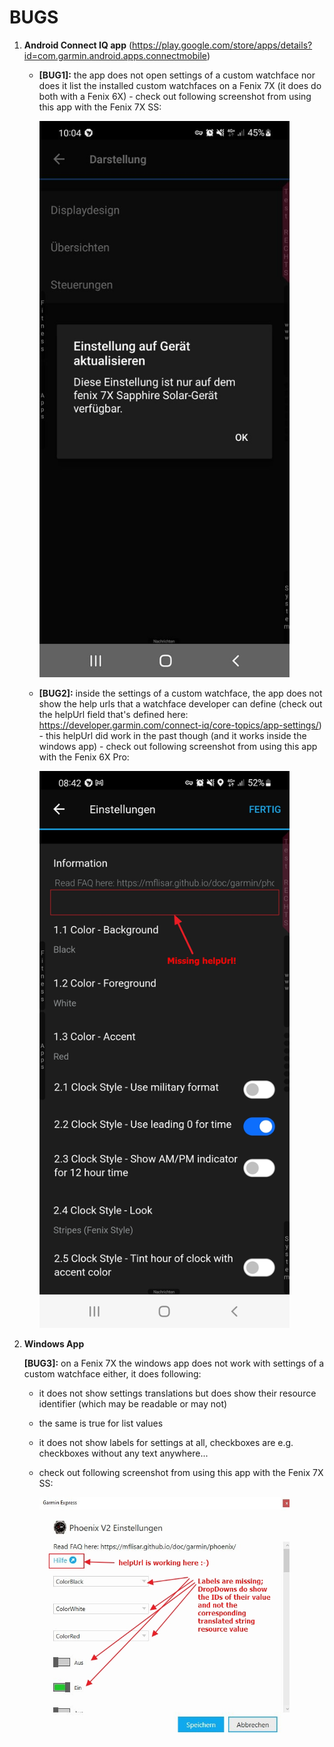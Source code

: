# BUGS

1) **Android Connect IQ app** (https://play.google.com/store/apps/details?id=com.garmin.android.apps.connectmobile)

    * **[BUG1]:** the app does not open settings of a custom watchface nor does it list the installed custom watchfaces on a Fenix 7X (it does do both with a Fenix 6X) - check out following screenshot from using this app with the Fenix 7X SS:

        <img src="Android_Fenix7X.jpg" width="400">

    * **[BUG2]:** inside the settings of a custom watchface, the app does not show the help urls that a watchface developer can define (check out the helpUrl field that's defined here: https://developer.garmin.com/connect-iq/core-topics/app-settings/) - this helpUrl did work in the past though (and it works inside the windows app) - check out following screenshot from using this app with the Fenix 6X Pro:

        <img src="Android_Fenix6x_helpUrl.jpg" width="400">

2) **Windows App**

    **[BUG3]:** on a Fenix 7X the windows app does not work with settings of a custom watchface either, it does following:
    * it does not show settings translations but does show their resource identifier (which may be readable or may not)
    * the same is true for list values
    * it does not show labels for settings at all, checkboxes are e.g. checkboxes without any text anywhere...
    * check out following screenshot from using this app with the Fenix 7X SS:

        <img src="Window_Fenix7X_missing_texts.jpg" width="400">

        
